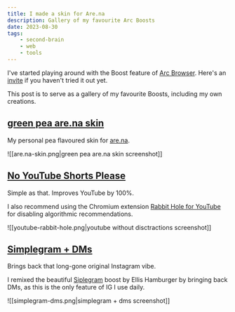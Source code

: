 ```yaml
---
title: I made a skin for Are.na
description: Gallery of my favourite Arc Boosts
date: 2023-08-30
tags:
    - second-brain
    - web
    - tools
---
```

I've started playing around with the Boost feature of [Arc Browser](https://arc.net/). Here's an [invite](https://arc.net/gift/55fb6b96) if you haven't tried it out yet.

This post is to serve as a gallery of my favourite Boosts, including my own creations.

## [green pea are.na skin](https://arc.net/boost/C05314CD-FE01-43E2-8D5C-D4B15BB4879B)
My personal pea flavoured skin for [are.na](https://are.na).

![[are.na-skin.png|green pea are.na skin screenshot]]

## [No YouTube Shorts Please](https://arc.net/boost/C05314CD-FE01-43E2-8D5C-D4B15BB4879B)
Simple as that. Improves YouTube by 100%. 

I also recommend using the Chromium extension [Rabbit Hole for YouTube](https://chrome.google.com/webstore/detail/rabbit-hole-for-youtube/nlddakjbmpidooplakalfoogdincflfh) for disabling algorithmic recommendations.

![[youtube-rabbit-hole.png|youtube without disctractions screenshot]]

## [Simplegram + DMs](https://arc.net/boost/CE70405E-BBE8-4F7E-BA49-A9EBE134542D)
Brings back that long-gone original Instagram vibe.

I remixed the beautiful [Siplegram](https://arc.net/boost/F408757E-3894-4B68-9762-891CD59EA41C) boost by Ellis Hamburger by bringing back DMs, as this is the only feature of IG I use daily.

![[simplegram-dms.png|simplegram + dms screenshot]]
